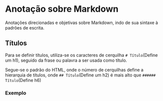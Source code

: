 # Anotação sobre Markdown
Anotações direcionadas e objetivas sobre Markdown, indo de sua sintaxe à padrões de escrita.

## Títulos
Para se definir títulos, utiliza-se os caracteres de cerquilha `# Título`(Define um h1), seguido da frase ou palavra a ser usada como título.

Segue-se o padrão do HTML, onde o número de cerquilhas define a hierarquia de títulos, onde `## Título`(Define um h2) é mais alto que `###### Título`(Define h6)  

### Exemplo